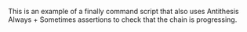 This is an example of a finally command script that also uses Antithesis Always + Sometimes assertions to check that the chain is progressing.
